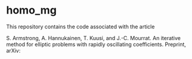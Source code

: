 # homo_mg
This repository contains the code associated with the article 

S. Armstrong, A. Hannukainen, T. Kuusi, and J.-C. Mourrat. An iterative method for elliptic problems with rapidly oscillating coefficients. Preprint, arXiv:



